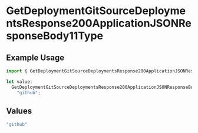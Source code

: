 # GetDeploymentGitSourceDeploymentsResponse200ApplicationJSONResponseBody11Type

## Example Usage

```typescript
import { GetDeploymentGitSourceDeploymentsResponse200ApplicationJSONResponseBody11Type } from "@vercel/sdk/models/getdeploymentop.js";

let value:
  GetDeploymentGitSourceDeploymentsResponse200ApplicationJSONResponseBody11Type =
    "github";
```

## Values

```typescript
"github"
```